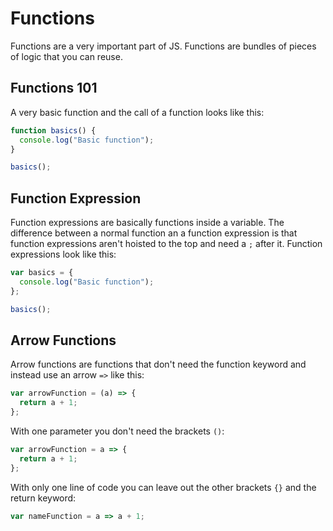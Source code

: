# Functions
Functions are a very important part of JS. Functions are bundles of pieces of logic that you can reuse. 

## Functions 101
A very basic function and the call of a function looks like this:
```js
function basics() {
  console.log("Basic function");
}

basics();
```

## Function Expression
Function expressions are basically functions inside a variable. The difference between a normal function an a function expression is that function expressions aren't hoisted to the top and need a `;` after it. Function expressions look like this:
```js
var basics = {
  console.log("Basic function");
};

basics();
```

## Arrow Functions
Arrow functions are functions that don't need the function keyword and instead use an arrow `=>` like this:
```js
var arrowFunction = (a) => {
  return a + 1;
};
```

With one parameter you don't need the brackets `()`:
```js
var arrowFunction = a => {
  return a + 1;
};
```
With only one line of code you can leave out the other brackets `{}` and the return keyword:
```js
var nameFunction = a => a + 1;
```

